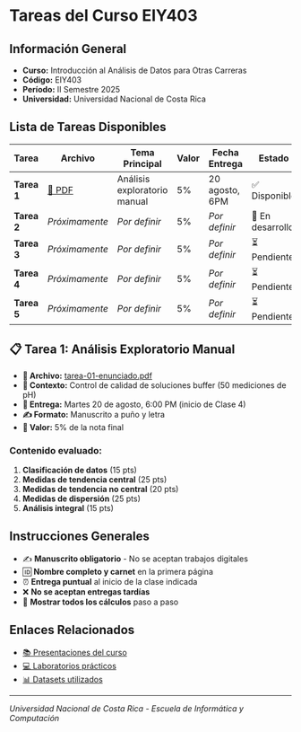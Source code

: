 # Tareas del Curso EIY403

## Información General
- **Curso:** Introducción al Análisis de Datos para Otras Carreras
- **Código:** EIY403
- **Período:** II Semestre 2025
- **Universidad:** Universidad Nacional de Costa Rica

## Lista de Tareas Disponibles

| Tarea | Archivo | Tema Principal | Valor | Fecha Entrega | Estado |
|-------|---------|----------------|-------|---------------|---------|
| **Tarea 1** | [📄 PDF](./tarea-01-enunciado.pdf) | Análisis exploratorio manual | 5% | 20 agosto, 6PM | ✅ Disponible |
| **Tarea 2** | *Próximamente* | *Por definir* | 5% | *Por definir* | 🔄 En desarrollo |
| **Tarea 3** | *Próximamente* | *Por definir* | 5% | *Por definir* | ⏳ Pendiente |
| **Tarea 4** | *Próximamente* | *Por definir* | 5% | *Por definir* | ⏳ Pendiente |
| **Tarea 5** | *Próximamente* | *Por definir* | 5% | *Por definir* | ⏳ Pendiente |

## 📋 Tarea 1: Análisis Exploratorio Manual
- **📁 Archivo:** [tarea-01-enunciado.pdf](./tarea-01-enunciado.pdf)
- **🧪 Contexto:** Control de calidad de soluciones buffer (50 mediciones de pH)
- **📅 Entrega:** Martes 20 de agosto, 6:00 PM (inicio de Clase 4)
- **✍️ Formato:** Manuscrito a puño y letra
- **💯 Valor:** 5% de la nota final

### Contenido evaluado:
1. **Clasificación de datos** (15 pts)
2. **Medidas de tendencia central** (25 pts)
3. **Medidas de tendencia no central** (20 pts) 
4. **Medidas de dispersión** (25 pts)
5. **Análisis integral** (15 pts)

## Instrucciones Generales
- ✍️ **Manuscrito obligatorio** - No se aceptan trabajos digitales
- 🆔 **Nombre completo y carnet** en la primera página
- ⏰ **Entrega puntual** al inicio de la clase indicada
- ❌ **No se aceptan entregas tardías**
- 📐 **Mostrar todos los cálculos** paso a paso

## Enlaces Relacionados
- [📚 Presentaciones del curso](../presentaciones/)
- [💻 Laboratorios prácticos](../notebooks/)
- [📊 Datasets utilizados](../datasets/)

---
*Universidad Nacional de Costa Rica - Escuela de Informática y Computación*
